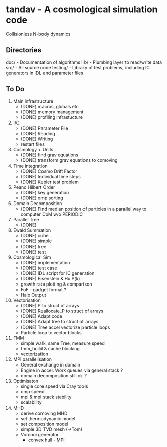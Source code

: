 tandav - A cosmological simulation code
=======================================

Collisionless N-body dynamics

Directories
-----

doc/ 		- Documentation of algorithms
lib/ 		- Plumbing layer to read/write data
src/ 		- All source code
testing/ 	- Library of test problems, including IC generators in IDL and parameter files 

To Do
-----

1. Main infrastructure
	* (DONE) macros, globals etc 
	* (DONE) memory management
	* (DONE) profiling infrastucture
2. I/O
	* (DONE) Parameter File
	* (DONE) Reading
	* (DONE) Writing
	- restart files
3. Cosmology + Units
	* (DONE) find grav equations
	* (DONE) transform grav equations to comoving
4. Time integration
	* (DONE) Cosmo Drift Factor
	* (DONE) Individual time steps
	* (DONE) Kepler test problem
5. Peano Hilbert Order 
	* (DONE) key generation
	* (DONE) omp sorting
6. Domain Decomposition
	* (DONE) Find median position of particles in
	  a parallel way to computer CoM w/o
	  PERIODIC
7. Parallel Tree
 	* (DONE)
8. Ewald Summation
	* (DONE) cube
	* (DONE) simple
	* (DONE) tree
	* (DONE) test
9. Cosmological Sim 
	- (DONE) implementation
	- (DONE) test case
	- (DONE) IDL script for IC generation
	- (DONE) Eisenstein & Hu P(k)
	- growth rate plotting & comparison
	- FoF - gadget format ?
	- Halo Output
10. Vectorisation 
	- (DONE) P to struct of arrays
	- (DONE) Reallocate_P to struct of arrays
	- (DONE) Adapt code
	- (DONE) Adapt tree to struct of arrays
	- (DONE) Tree accel vectorize particle loops
	- Particle loop to vector blocks
11. FMM
	- simple walk, same Tree, measure speed
	- fmm_build & cache blocking
	- vectorization
12. MPI parallelisation
	- General exchange in domain
	- Engine in accel. Work queues via general stack ?
	- domain decomposition still ok ?
13. Optimisaton
	- single core speed via Cray tools
	- omp speed 
	- mpi & mpi stack stability
	- scalability
16. MHD 
	- derive comoving MHD
	- set thermodynamic model
	- set composition model
	- simple 3D TVD mesh (->Tom)
	- Voronoi generator
		- convex hull - MPI

